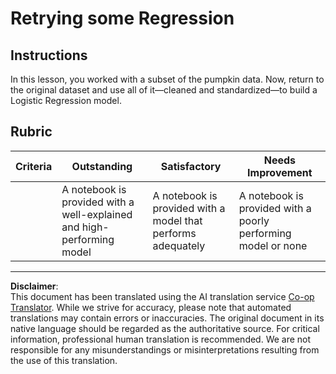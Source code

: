 <!--
CO_OP_TRANSLATOR_METADATA:
{
  "original_hash": "8af40209a41494068c1f42b14c0b450d",
  "translation_date": "2025-09-06T10:46:47+00:00",
  "source_file": "2-Regression/4-Logistic/assignment.md",
  "language_code": "en"
}
-->
# Retrying some Regression

## Instructions

In this lesson, you worked with a subset of the pumpkin data. Now, return to the original dataset and use all of it—cleaned and standardized—to build a Logistic Regression model.

## Rubric

| Criteria | Outstanding                                                             | Satisfactory                                                 | Needs Improvement                                           |
| -------- | ----------------------------------------------------------------------- | ------------------------------------------------------------ | ----------------------------------------------------------- |
|          | A notebook is provided with a well-explained and high-performing model  | A notebook is provided with a model that performs adequately | A notebook is provided with a poorly performing model or none |

---

**Disclaimer**:  
This document has been translated using the AI translation service [Co-op Translator](https://github.com/Azure/co-op-translator). While we strive for accuracy, please note that automated translations may contain errors or inaccuracies. The original document in its native language should be regarded as the authoritative source. For critical information, professional human translation is recommended. We are not responsible for any misunderstandings or misinterpretations resulting from the use of this translation.